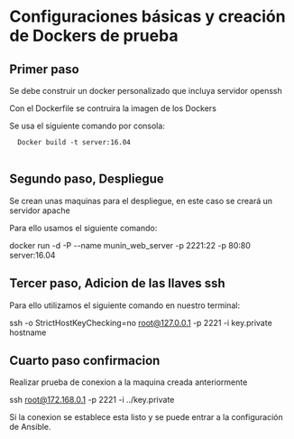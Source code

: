 <h1>Configuraciones básicas y creación de Dockers de prueba</h1>

<h2>Primer paso</h2>

Se debe construir un docker personalizado que incluya servidor openssh

Con el Dockerfile se contruira la imagen de los Dockers

Se usa el siguiente comando por consola:

<pre>
<code>  Docker build -t server:16.04
</code>
</pre>

<h2>Segundo paso, Despliegue</h2>

Se crean unas maquinas para el despliegue, en este caso se creará un servidor apache

Para ello usamos el siguiente comando:

docker run -d -P --name munin_web_server -p 2221:22 -p 80:80 server:16.04

<h2>Tercer paso, Adicion de las llaves ssh</h2>

Para ello utilizamos el siguiente comando en nuestro terminal:

ssh -o StrictHostKeyChecking=no root@127.0.0.1 -p 2221 -i key.private hostname

<h2>Cuarto paso confirmacion</h2>

Realizar prueba de conexion a la maquina creada anteriormente

ssh root@172.168.0.1 -p 2221 -i ../key.private

Si la conexion se establece esta listo y se puede entrar a la configuración de Ansible.
